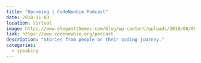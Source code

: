 ```yaml
---
title: "Upcoming | CodeNewbie Podcast"
date: 2018-11-03
location: Virtual
image: https://www.elegantthemes.com/blog/wp-content/uploads/2018/08/007-Feelancer-Podcasts.png
link: https://www.codenewbie.org/podcast
description: "Stories from people on their coding journey."
categories:
  - speaking
---
```

